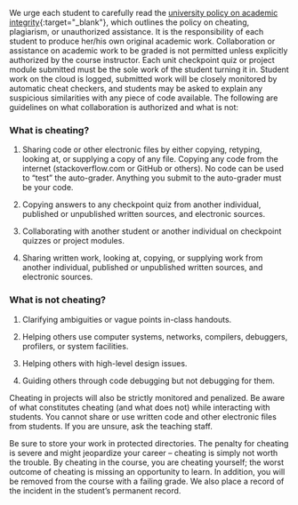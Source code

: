 We urge each student to carefully read the [university policy on academic integrity](http://www.cmu.edu/policies/student-and-student-life/academic-integrity.html){:target="_blank"}, which outlines the policy on cheating, plagiarism, or unauthorized assistance. It is the responsibility of each student to produce her/his own original academic work. Collaboration or assistance on academic work to be graded is not permitted unless explicitly authorized by the course instructor. Each unit checkpoint quiz or project module submitted must be the sole work of the student turning it in. Student work on the cloud is logged, submitted work will be closely monitored by automatic cheat checkers, and students may be asked to explain any suspicious similarities with any piece of code available. The following are guidelines on what collaboration is authorized and what is not:

### What is cheating?

1. Sharing code or other electronic files by either copying, retyping, looking at, or supplying a copy of any file. Copying any code from the internet (stackoverflow.com or GitHub or others). No code can be used to “test” the auto-grader.  Anything you submit to the auto-grader must be your code.

2. Copying answers to any checkpoint quiz from another individual, published or unpublished written sources, and electronic sources.

3. Collaborating with another student or another individual on checkpoint quizzes or project modules.

4. Sharing written work, looking at, copying, or supplying work from another individual, published or unpublished written sources, and electronic sources.

### What is not cheating?

1. Clarifying ambiguities or vague points in-class handouts.

2. Helping others use computer systems, networks, compilers, debuggers, profilers, or system facilities.

3. Helping others with high-level design issues.

4. Guiding others through code debugging but not debugging for them.

Cheating in projects will also be strictly monitored and penalized. Be aware of what constitutes cheating (and what does not) while interacting with students. You cannot share or use written code and other electronic files from students. If you are unsure, ask the teaching staff.

Be sure to store your work in protected directories. The penalty for cheating is severe and might jeopardize your career – cheating is simply not worth the trouble. By cheating in the course, you are cheating yourself; the worst outcome of cheating is missing an opportunity to learn. In addition, you will be removed from the course with a failing grade. We also place a record of the incident in the student’s permanent record.